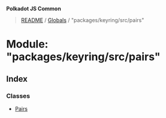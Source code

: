 **Polkadot JS Common**

> [README](../README.md) / [Globals](../globals.md) / "packages/keyring/src/pairs"

# Module: "packages/keyring/src/pairs"

## Index

### Classes

* [Pairs](../classes/_packages_keyring_src_pairs_.pairs.md)
